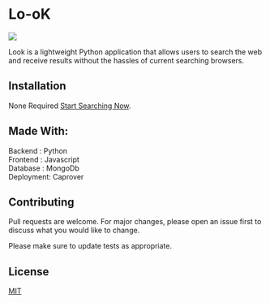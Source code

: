# Lo-oK

<image src="/Users/joshy/Desktop/Desktop - Joshy's MacBook Pro/Fall 2021/Intensive/Lo-oK/static/lookwebpage.png">

Look is a lightweight Python application that allows users to search the web and receive results without the hassles of current searching browsers.

## Installation

None Required [Start Searching Now](http://look.dev.justjoshriley.com/).

##

## Made With:

Backend : Python <br/>
Frontend : Javascript <br/>
Database : MongoDb <br/>
Deployment: Caprover <br/>


## Contributing
Pull requests are welcome. For major changes, please open an issue first to discuss what you would like to change.

Please make sure to update tests as appropriate.

## License
[MIT](https://choosealicense.com/licenses/mit/)